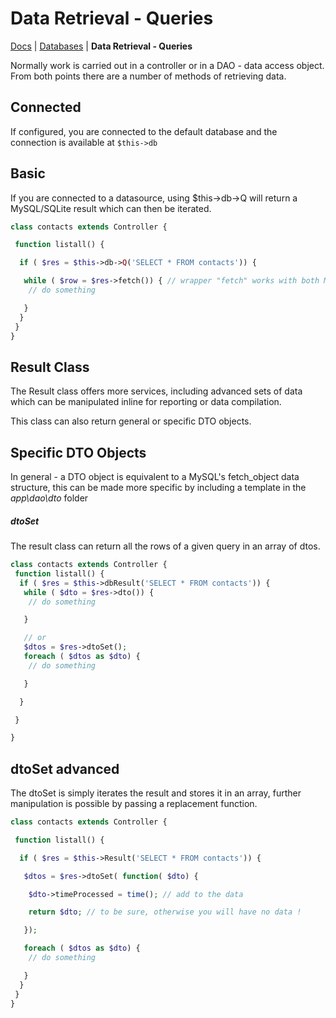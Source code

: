 # Data Retrieval - Queries

[Docs](/docs/) | [Databases](/docs/database) | **Data Retrieval - Queries**

Normally work is carried out in a controller or in a DAO - data access object.
From both points there are a number of methods of retrieving data.

## Connected

If configured, you are connected to the default database and the connection is
 available at ```$this->db```

## Basic

If you are connected to a datasource, using $this->db->Q will return a
MySQL/SQLite result which can then be iterated.

```php
class contacts extends Controller {

 function listall() {

  if ( $res = $this->db->Q('SELECT * FROM contacts')) {

   while ( $row = $res->fetch()) { // wrapper "fetch" works with both MySQL and SQLite
    // do something

   }
  }
 }
}
```

## Result Class

The Result class offers more services, including advanced sets of data
which can be manipulated inline for reporting or data compilation.

This class can also return general or specific DTO objects.

## Specific DTO Objects

In general - a DTO object is equivalent to a MySQL's fetch_object data structure,
this can be made more specific by including a template in the _app\dao\dto_ folder

##### dtoSet

The result class can return all the rows of a given query in an array of dtos.

```php
class contacts extends Controller {
 function listall() {
  if ( $res = $this->dbResult('SELECT * FROM contacts')) {
   while ( $dto = $res->dto()) {
    // do something

   }

   // or
   $dtos = $res->dtoSet();
   foreach ( $dtos as $dto) {
    // do something

   }

  }

 }

}
```

## dtoSet advanced

The dtoSet is simply iterates the result and stores it in an array,
further manipulation is possible by passing a replacement function.

```php
class contacts extends Controller {

 function listall() {

  if ( $res = $this->Result('SELECT * FROM contacts')) {

   $dtos = $res->dtoSet( function( $dto) {

    $dto->timeProcessed = time(); // add to the data

    return $dto; // to be sure, otherwise you will have no data !

   });

   foreach ( $dtos as $dto) {
    // do something

   }
  }
 }
}
```
